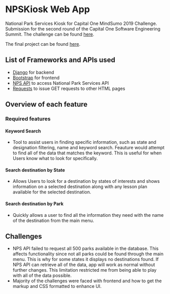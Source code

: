 # NPSKiosk Web App
National Park Services Kiosk for Capital One MindSumo 2019 Challenge. Submission for the second round of the Capital One Software Engineering Summit. The challenge can be found [here](https://www.mindsumo.com/contests/national-park-api).

The final project can be found [here](https://npskiosk.herokuapp.com).

## List of Frameworks and APIs used
* [Django](https://www.djangoproject.com/) for backend
* [Bootstrap](https://getbootstrap.com/) for frontend
* [NPS API](https://www.nps.gov/subjects/developer/get-started.htm) to access National Park Services API
* [Requests](http://docs.python-requests.org/en/master/) to issue GET requests to other HTML pages

## Overview of each feature
### Required features
#### Keyword Search
* Tool to assist users in finding specific information, such as state and designation filtering, name and keyword search. Feauture would attempt to find all of the data that matches the keyword. This is useful for when Users know what to look for specifically.

#### Search destination by State
* Allows Users to look for a destination by states of interests and shows information on a selected destination along with any lesson plan available for the selected destination.

#### Search destination by Park  
* Quickly allows a user to find all the information they need with the name of the destination from the main menu.

## Challenges
* NPS API failed to request all 500 parks available in the database. This affects functionality since not all parks could be found through the main menu. This is why for some states it displays no destinations found. If NPS API can retrieve all of the data, app will work as normal without further changes. This limitation restricted me from being able to play with all of the data possible. 
* Majority of the challenges were faced with frontend and how to get the markup and CSS formatted to enhance UI.
